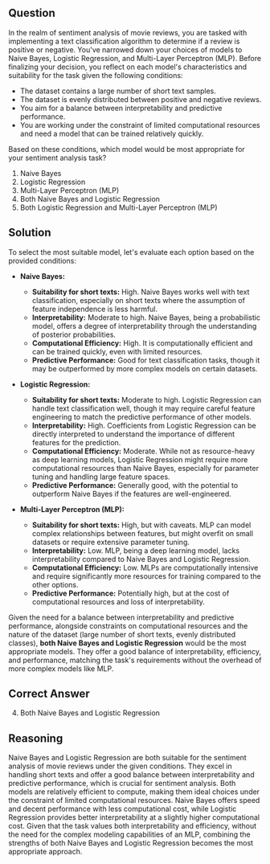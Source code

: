 ## Question
In the realm of sentiment analysis of movie reviews, you are tasked with implementing a text classification algorithm to determine if a review is positive or negative. You've narrowed down your choices of models to Naive Bayes, Logistic Regression, and Multi-Layer Perceptron (MLP). Before finalizing your decision, you reflect on each model's characteristics and suitability for the task given the following conditions:
- The dataset contains a large number of short text samples.
- The dataset is evenly distributed between positive and negative reviews.
- You aim for a balance between interpretability and predictive performance.
- You are working under the constraint of limited computational resources and need a model that can be trained relatively quickly.

Based on these conditions, which model would be most appropriate for your sentiment analysis task?

1. Naive Bayes
2. Logistic Regression
3. Multi-Layer Perceptron (MLP)
4. Both Naive Bayes and Logistic Regression
5. Both Logistic Regression and Multi-Layer Perceptron (MLP)

## Solution
To select the most suitable model, let's evaluate each option based on the provided conditions:

- **Naive Bayes:**
  - **Suitability for short texts:** High. Naive Bayes works well with text classification, especially on short texts where the assumption of feature independence is less harmful.
  - **Interpretability:** Moderate to high. Naive Bayes, being a probabilistic model, offers a degree of interpretability through the understanding of posterior probabilities.
  - **Computational Efficiency:** High. It is computationally efficient and can be trained quickly, even with limited resources.
  - **Predictive Performance:** Good for text classification tasks, though it may be outperformed by more complex models on certain datasets.

- **Logistic Regression:**
  - **Suitability for short texts:** Moderate to high. Logistic Regression can handle text classification well, though it may require careful feature engineering to match the predictive performance of other models.
  - **Interpretability:** High. Coefficients from Logistic Regression can be directly interpreted to understand the importance of different features for the prediction.
  - **Computational Efficiency:** Moderate. While not as resource-heavy as deep learning models, Logistic Regression might require more computational resources than Naive Bayes, especially for parameter tuning and handling large feature spaces.
  - **Predictive Performance:** Generally good, with the potential to outperform Naive Bayes if the features are well-engineered.

- **Multi-Layer Perceptron (MLP):**
  - **Suitability for short texts:** High, but with caveats. MLP can model complex relationships between features, but might overfit on small datasets or require extensive parameter tuning.
  - **Interpretability:** Low. MLP, being a deep learning model, lacks interpretability compared to Naive Bayes and Logistic Regression.
  - **Computational Efficiency:** Low. MLPs are computationally intensive and require significantly more resources for training compared to the other options.
  - **Predictive Performance:** Potentially high, but at the cost of computational resources and loss of interpretability.

Given the need for a balance between interpretability and predictive performance, alongside constraints on computational resources and the nature of the dataset (large number of short texts, evenly distributed classes), **both Naive Bayes and Logistic Regression** would be the most appropriate models. They offer a good balance of interpretability, efficiency, and performance, matching the task's requirements without the overhead of more complex models like MLP.

## Correct Answer
4. Both Naive Bayes and Logistic Regression

## Reasoning
Naive Bayes and Logistic Regression are both suitable for the sentiment analysis of movie reviews under the given conditions. They excel in handling short texts and offer a good balance between interpretability and predictive performance, which is crucial for sentiment analysis. Both models are relatively efficient to compute, making them ideal choices under the constraint of limited computational resources. Naive Bayes offers speed and decent performance with less computational cost, while Logistic Regression provides better interpretability at a slightly higher computational cost. Given that the task values both interpretability and efficiency, without the need for the complex modeling capabilities of an MLP, combining the strengths of both Naive Bayes and Logistic Regression becomes the most appropriate approach.